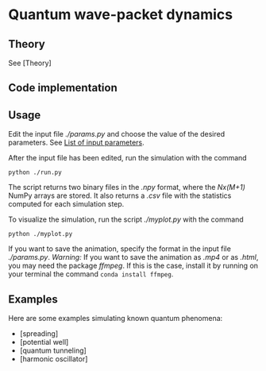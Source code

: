 # Quantum wave-packet dynamics


## Theory 



See [Theory]

## Code implementation



## Usage
Edit the input file _./params.py_ and choose the value of the desired parameters. See [List of input parameters](./PARAMS.md).

After the input file has been edited, run the simulation with the command
```
python ./run.py
```
The script returns two binary files in the _.npy_ format, where the _Nx(M+1)_ NumPy arrays are stored. 
It also returns a _.csv_ file with the statistics computed for each simulation step.


To visualize the simulation, run the script _./myplot.py_ with the command
```
python ./myplot.py
```
If you want to save the animation, specify the format in the input file _./params.py_.
*Warning:* If you want to save the animation as _.mp4_ or as _.html_, you may need the package _ffmpeg_.
If this is the case, install it by running on your terminal the command `conda install ffmpeg`.

## Examples

Here are some examples simulating known quantum phenomena:

* [spreading]
* [potential well]
* [quantum tunneling]
* [harmonic oscillator]

